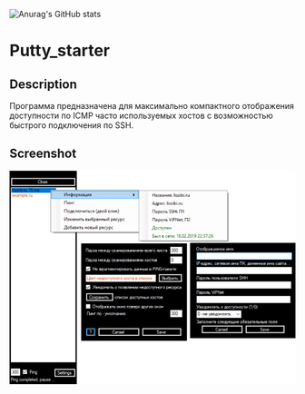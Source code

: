 ![Anurag's GitHub stats](https://github-readme-stats.vercel.app/api?username=sergiomarotco&show_icons=true&theme=radical)
# Putty_starter
## Description
Программа предназначена для максимально компактного отображения доступности по ICMP часто используемых хостов с возможностью быстрого подключения по SSH.

## Screenshot
<img src='https://github.com/sergiomarotco/Putty_starter/blob/master/ScreenShot2.jpg' />
